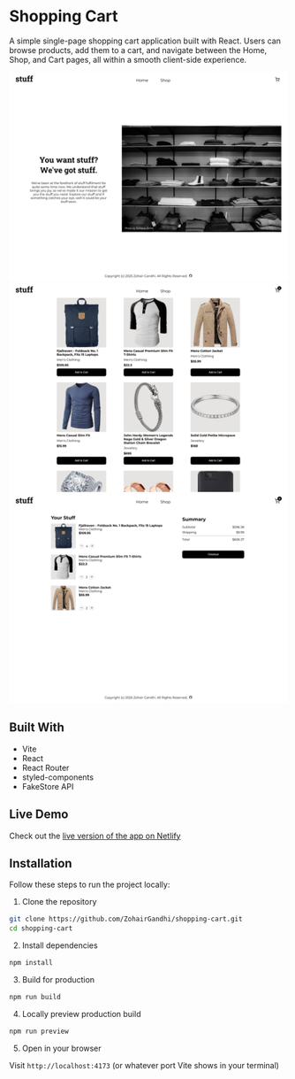 # Shopping Cart

A simple single-page shopping cart application built with React. Users can
browse products, add them to a cart, and navigate between the Home, Shop, and
Cart pages, all within a smooth client-side experience.

![Screenshot of the home page](./images/home-page.png)
![Screenshot of the shop page](./images/shop-page.png)
![Screenshot of the cart page](./images/cart-page.png)

## Built With

- Vite
- React
- React Router
- styled-components
- FakeStore API

## Live Demo

Check out the
[live version of the app on Netlify](https://zingy-raindrop-11c051.netlify.app/)

## Installation

Follow these steps to run the project locally:

1. Clone the repository

```bash
git clone https://github.com/ZohairGandhi/shopping-cart.git
cd shopping-cart
```

2. Install dependencies

```bash
npm install
```

3. Build for production

```bash
npm run build
```

4. Locally preview production build

```bash
npm run preview
```

5. Open in your browser

Visit `http://localhost:4173` (or whatever port Vite shows in your terminal)
